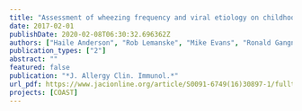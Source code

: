 ```yaml
---
title: "Assessment of wheezing frequency and viral etiology on childhood and adolescent asthma risk"
date: 2017-02-01
publishDate: 2020-02-08T06:30:32.696362Z
authors: ["Haile Anderson", "Rob Lemanske", "Mike Evans", "Ronald Gangnon", "Tressa Pappas", "Kris Grindle", "Yury Bochkov", "Jim Gern", "Dan Jackson"]
publication_types: ["2"]
abstract: ""
featured: false
publication: "*J. Allergy Clin. Immunol.*"
url_pdf: https://www.jacionline.org/article/S0091-6749(16)30897-1/fulltext
projects: [COAST]
---
```


